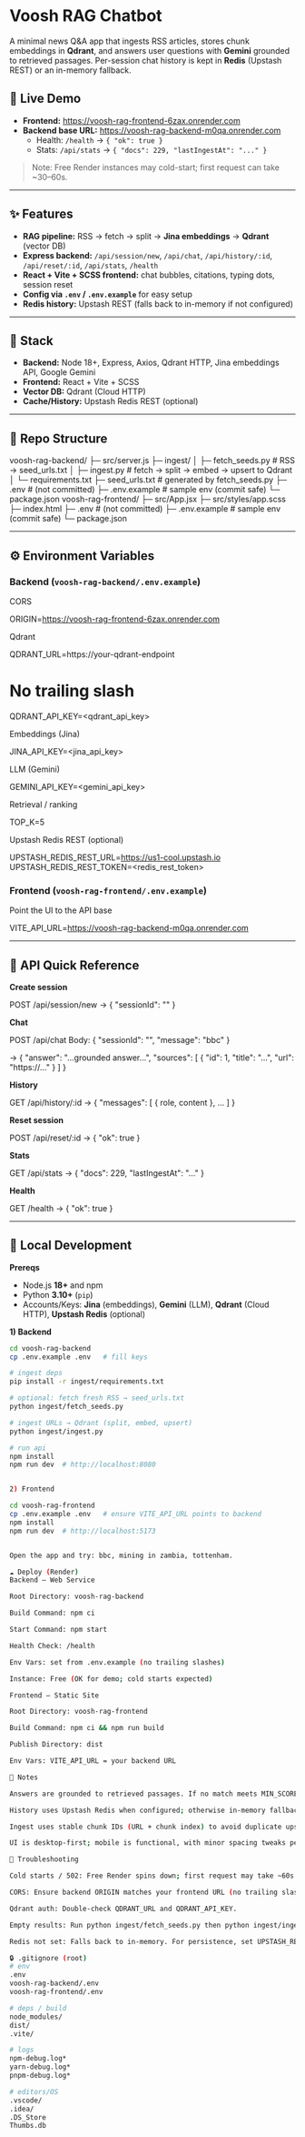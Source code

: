 # Voosh RAG Chatbot

A minimal news Q&A app that ingests RSS articles, stores chunk embeddings in **Qdrant**, and answers user questions with **Gemini** grounded to retrieved passages. Per-session chat history is kept in **Redis** (Upstash REST) or an in-memory fallback.

## 🔗 Live Demo

- **Frontend:** https://voosh-rag-frontend-6zax.onrender.com  
- **Backend base URL:** https://voosh-rag-backend-m0qa.onrender.com  
  - Health: `/health` → `{ "ok": true }`  
  - Stats: `/api/stats` → `{ "docs": 229, "lastIngestAt": "..." }`

> Note: Free Render instances may cold-start; first request can take ~30–60s.

---

## ✨ Features

- **RAG pipeline:** RSS → fetch → split → **Jina embeddings** → **Qdrant** (vector DB)
- **Express backend:** `/api/session/new`, `/api/chat`, `/api/history/:id`, `/api/reset/:id`, `/api/stats`, `/health`
- **React + Vite + SCSS frontend:** chat bubbles, citations, typing dots, session reset
- **Config via `.env` / `.env.example`** for easy setup
- **Redis history:** Upstash REST (falls back to in-memory if not configured)

---

## 🧱 Stack

- **Backend:** Node 18+, Express, Axios, Qdrant HTTP, Jina embeddings API, Google Gemini
- **Frontend:** React + Vite + SCSS
- **Vector DB:** Qdrant (Cloud HTTP)
- **Cache/History:** Upstash Redis REST (optional)

---

## 📁 Repo Structure

voosh-rag-backend/
├─ src/server.js
├─ ingest/
│ ├─ fetch_seeds.py # RSS → seed_urls.txt
│ ├─ ingest.py # fetch → split → embed → upsert to Qdrant
│ └─ requirements.txt
├─ seed_urls.txt # generated by fetch_seeds.py
├─ .env # (not committed)
├─ .env.example # sample env (commit safe)
└─ package.json
voosh-rag-frontend/
├─ src/App.jsx
├─ src/styles/app.scss
├─ index.html
├─ .env # (not committed)
├─ .env.example # sample env (commit safe)
└─ package.json


---

## ⚙️ Environment Variables

### Backend (`voosh-rag-backend/.env.example`)

CORS

ORIGIN=https://voosh-rag-frontend-6zax.onrender.com

Qdrant

QDRANT_URL=https://your-qdrant-endpoint
 # No trailing slash
QDRANT_API_KEY=<qdrant_api_key>

Embeddings (Jina)

JINA_API_KEY=<jina_api_key>

LLM (Gemini)

GEMINI_API_KEY=<gemini_api_key>

Retrieval / ranking

TOP_K=5

Upstash Redis REST (optional)

UPSTASH_REDIS_REST_URL=https://us1-cool.upstash.io
UPSTASH_REDIS_REST_TOKEN=<redis_rest_token>


### Frontend (`voosh-rag-frontend/.env.example`)

Point the UI to the API base

VITE_API_URL=https://voosh-rag-backend-m0qa.onrender.com


---

## 🧪 API Quick Reference

**Create session**


POST /api/session/new
→ { "sessionId": "<uuid>" }


**Chat**


POST /api/chat
Body:
{
"sessionId": "<uuid>",
"message": "bbc"
}

→ {
"answer": "…grounded answer…",
"sources": [
{ "id": 1, "title": "…", "url": "https://…" }
]
}


**History**


GET /api/history/:id
→ { "messages": [ { role, content }, ... ] }


**Reset session**


POST /api/reset/:id
→ { "ok": true }


**Stats**


GET /api/stats
→ { "docs": 229, "lastIngestAt": "…" }


**Health**


GET /health
→ { "ok": true }


---

## 🧰 Local Development

**Prereqs**
- Node.js **18+** and npm
- Python **3.10+** (`pip`)
- Accounts/Keys: **Jina** (embeddings), **Gemini** (LLM), **Qdrant** (Cloud HTTP), **Upstash Redis** (optional)

**1) Backend**
```bash
cd voosh-rag-backend
cp .env.example .env   # fill keys

# ingest deps
pip install -r ingest/requirements.txt

# optional: fetch fresh RSS → seed_urls.txt
python ingest/fetch_seeds.py

# ingest URLs → Qdrant (split, embed, upsert)
python ingest/ingest.py

# run api
npm install
npm run dev  # http://localhost:8080


2) Frontend

cd voosh-rag-frontend
cp .env.example .env   # ensure VITE_API_URL points to backend
npm install
npm run dev  # http://localhost:5173


Open the app and try: bbc, mining in zambia, tottenham.

☁️ Deploy (Render)
Backend — Web Service

Root Directory: voosh-rag-backend

Build Command: npm ci

Start Command: npm start

Health Check: /health

Env Vars: set from .env.example (no trailing slashes)

Instance: Free (OK for demo; cold starts expected)

Frontend — Static Site

Root Directory: voosh-rag-frontend

Build Command: npm ci && npm run build

Publish Directory: dist

Env Vars: VITE_API_URL = your backend URL

📝 Notes

Answers are grounded to retrieved passages. If no match meets MIN_SCORE, the server returns “Unsure” (+ links), or (if enabled) an off-corpus Gemini answer labeled accordingly.

History uses Upstash Redis when configured; otherwise in-memory fallback (demo).

Ingest uses stable chunk IDs (URL + chunk index) to avoid duplicate upserts.

UI is desktop-first; mobile is functional, with minor spacing tweaks pending.

🧯 Troubleshooting

Cold starts / 502: Free Render spins down; first request may take ~60s.

CORS: Ensure backend ORIGIN matches your frontend URL (no trailing slash).

Qdrant auth: Double-check QDRANT_URL and QDRANT_API_KEY.

Empty results: Run python ingest/fetch_seeds.py then python ingest/ingest.py. Check /api/stats.

Redis not set: Falls back to in-memory. For persistence, set UPSTASH_REDIS_REST_URL + UPSTASH_REDIS_REST_TOKEN.

🔒 .gitignore (root)
# env
.env
voosh-rag-backend/.env
voosh-rag-frontend/.env

# deps / build
node_modules/
dist/
.vite/

# logs
npm-debug.log*
yarn-debug.log*
pnpm-debug.log*

# editors/OS
.vscode/
.idea/
.DS_Store
Thumbs.db


